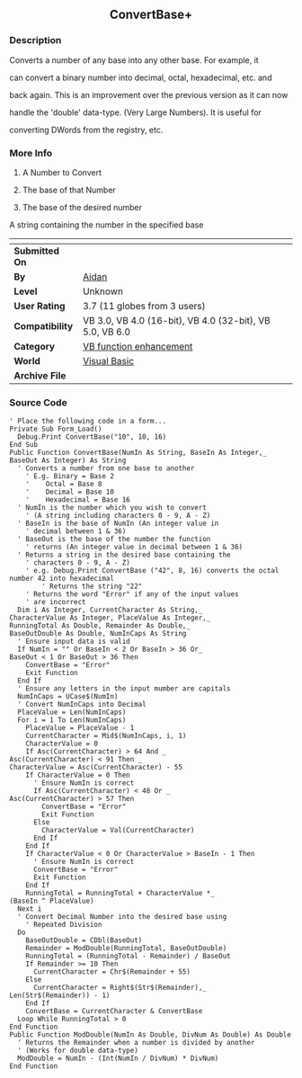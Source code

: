 ﻿<div align="center">

## ConvertBase\+


</div>

### Description

Converts a number of any base into any other base. For example, it

can convert a binary number into decimal, octal, hexadecimal, etc. and

back again. This is an improvement over the previous version as it can now

handle the 'double' data-type. (Very Large Numbers). It is useful for

converting DWords from the registry, etc.
 
### More Info
 
1. A Number to Convert

2. The base of that Number

3. The base of the desired number

A string containing the number in the specified base


<span>             |<span>
---                |---
**Submitted On**   |
**By**             |[Aidan](https://github.com/Planet-Source-Code/PSCIndex/blob/master/ByAuthor/aidan.md)
**Level**          |Unknown
**User Rating**    |3.7 (11 globes from 3 users)
**Compatibility**  |VB 3\.0, VB 4\.0 \(16\-bit\), VB 4\.0 \(32\-bit\), VB 5\.0, VB 6\.0
**Category**       |[VB function enhancement](https://github.com/Planet-Source-Code/PSCIndex/blob/master/ByCategory/vb-function-enhancement__1-25.md)
**World**          |[Visual Basic](https://github.com/Planet-Source-Code/PSCIndex/blob/master/ByWorld/visual-basic.md)
**Archive File**   |[](https://github.com/Planet-Source-Code/aidan-convertbase__1-1474/archive/master.zip)





### Source Code

```
' Place the following code in a form...
Private Sub Form_Load()
  Debug.Print ConvertBase("10", 10, 16)
End Sub
Public Function ConvertBase(NumIn As String, BaseIn As Integer,_
BaseOut As Integer) As String
  ' Converts a number from one base to another
    ' E.g. Binary = Base 2
    '    Octal = Base 8
    '    Decimal = Base 10
    '    Hexadecimal = Base 16
  ' NumIn is the number which you wish to convert
	' (A string including characters 0 - 9, A - Z)
  ' BaseIn is the base of NumIn (An integer value in
	' decimal between 1 & 36)
  ' BaseOut is the base of the number the function
	' returns (An integer value in decimal between 1 & 36)
  ' Returns a string in the desired base containing the
	' characters 0 - 9, A - Z)
    ' e.g. Debug.Print ConvertBase ("42", 8, 16) converts the octal number 42 into hexadecimal
        ' Returns the string "22"
    ' Returns the word "Error" if any of the input values
	' are incorrect
  Dim i As Integer, CurrentCharacter As String,_
CharacterValue As Integer, PlaceValue As Integer,_
RunningTotal As Double, Remainder As Double,_
BaseOutDouble As Double, NumInCaps As String
  ' Ensure input data is valid
  If NumIn = "" Or BaseIn < 2 Or BaseIn > 36 Or_
BaseOut < 1 Or BaseOut > 36 Then
    ConvertBase = "Error"
    Exit Function
  End If
  ' Ensure any letters in the input mumber are capitals
  NumInCaps = UCase$(NumIn)
  ' Convert NumInCaps into Decimal
  PlaceValue = Len(NumInCaps)
  For i = 1 To Len(NumInCaps)
    PlaceValue = PlaceValue - 1
    CurrentCharacter = Mid$(NumInCaps, i, 1)
    CharacterValue = 0
    If Asc(CurrentCharacter) > 64 And _
Asc(CurrentCharacter) < 91 Then _
CharacterValue = Asc(CurrentCharacter) - 55
    If CharacterValue = 0 Then
      ' Ensure NumIn is correct
      If Asc(CurrentCharacter) < 48 Or _
Asc(CurrentCharacter) > 57 Then
        ConvertBase = "Error"
        Exit Function
      Else
        CharacterValue = Val(CurrentCharacter)
      End If
    End If
    If CharacterValue < 0 Or CharacterValue > BaseIn - 1 Then
      ' Ensure NumIn is correct
      ConvertBase = "Error"
      Exit Function
    End If
    RunningTotal = RunningTotal + CharacterValue *_
(BaseIn ^ PlaceValue)
  Next i
  ' Convert Decimal Number into the desired base using
	' Repeated Division
  Do
    BaseOutDouble = CDbl(BaseOut)
    Remainder = ModDouble(RunningTotal, BaseOutDouble)
    RunningTotal = (RunningTotal - Remainder) / BaseOut
    If Remainder >= 10 Then
      CurrentCharacter = Chr$(Remainder + 55)
    Else
      CurrentCharacter = Right$(Str$(Remainder),_
Len(Str$(Remainder)) - 1)
    End If
    ConvertBase = CurrentCharacter & ConvertBase
  Loop While RunningTotal > 0
End Function
Public Function ModDouble(NumIn As Double, DivNum As Double) As Double
  ' Returns the Remainder when a number is divided by another
  ' (Works for double data-type)
  ModDouble = NumIn - (Int(NumIn / DivNum) * DivNum)
End Function
```

